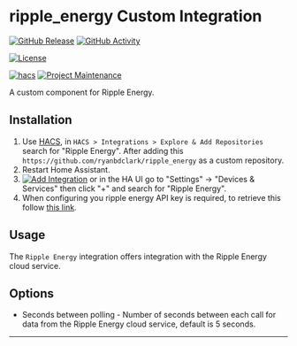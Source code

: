 # ripple_energy Custom Integration

[![GitHub Release][releases-shield]][releases]
[![GitHub Activity][commits-shield]][commits]

[![License][license-shield]][license]

[![hacs][hacsbadge]][hacs]
[![Project Maintenance][maintenance-shield]][user_profile]

A custom component for Ripple Energy.

## Installation

1. Use [HACS](https://hacs.xyz/docs/setup/download), in `HACS > Integrations > Explore & Add Repositories` search for "Ripple Energy". After adding this `https://github.com/ryanbdclark/ripple_energy` as a custom repository.
2. Restart Home Assistant.
3. [![Add Integration][add-integration-badge]][add-integration] or in the HA UI go to "Settings" -> "Devices & Services" then click "+" and search for "Ripple Energy".
4. When configuring you ripple energy API key is required, to retrieve this follow [this link](https://community.rippleenergy.com/new-feature-requests-yyqtfatb/post/ripple-api-yH0cTzuQ4GJMaYV](https://community.rippleenergy.com/new-feature-requests-yyqtfatb/post/ripple-api-yH0cTzuQ4GJMaYV)).


<!---->

## Usage

The `Ripple Energy` integration offers integration with the Ripple Energy cloud service.

## Options

- Seconds between polling - Number of seconds between each call for data from the Ripple Energy cloud service, default is 5 seconds.

---

[commits-shield]: https://img.shields.io/github/commit-activity/w/ryanbdclark/ripple_energy?style=for-the-badge
[commits]: https://github.com/ryanbdclark/ripple_energy/commits/main
[hacs]: https://github.com/hacs/integration
[hacsbadge]: https://img.shields.io/badge/HACS-Custom-orange.svg?style=for-the-badge
[license]: LICENSE
[license-shield]: https://img.shields.io/github/license/ryanbdclark/ripple_energy.svg?style=for-the-badge
[maintenance-shield]: https://img.shields.io/badge/maintainer-Ryan%20Clark%20%40ryanbdclark-blue.svg?style=for-the-badge
[releases-shield]: https://img.shields.io/github/release/ryanbdclark/ripple_energy.svg?style=for-the-badge
[releases]: https://github.com/ryanbdclark/ripple_energy/releases
[user_profile]: https://github.com/ryanbdclark
[add-integration]: https://my.home-assistant.io/redirect/config_flow_start?domain=ripple_energy
[add-integration-badge]: https://my.home-assistant.io/badges/config_flow_start.svg
